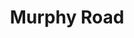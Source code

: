 ---
abv: 6.2%
alt:
availability: Keg
bitterness: 
description: The second version of our milk stout, this time with Vermont maple syrup. We added cinnamon and maple to this stout. Balanced with a nice hint of maple.
gravity: 
hops: 
ibu: 34
img: murphy-road-maple.jpg
layout: beer
malt: 
modal-id: murphy-road-maple
title: Murphy Road
on-tap: nope
sourness: 
style: Milk Stout w/ Maple
---